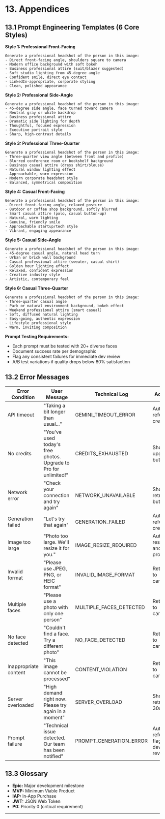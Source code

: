 # 13. Appendices

## 13.1 Prompt Engineering Templates (6 Core Styles)

**Style 1: Professional Front-Facing**
```
Generate a professional headshot of the person in this image:
- Direct front-facing angle, shoulders square to camera
- Modern office background with soft bokeh
- Business professional attire (suit/blazer suggested)
- Soft studio lighting from 45-degree angle
- Confident smile, direct eye contact
- LinkedIn-appropriate, corporate styling
- Clean, polished appearance
```

**Style 2: Professional Side-Angle**
```
Generate a professional headshot of the person in this image:
- 45-degree side angle, face turned toward camera
- Neutral gray or white backdrop
- Business professional attire
- Dramatic side lighting for depth
- Thoughtful, focused expression
- Executive portrait style
- Sharp, high-contrast details
```

**Style 3: Professional Three-Quarter**
```
Generate a professional headshot of the person in this image:
- Three-quarter view angle (between front and profile)
- Blurred conference room or bookshelf background
- Business casual attire (dress shirt/blouse)
- Natural window lighting effect
- Approachable, warm expression
- Modern corporate headshot style
- Balanced, symmetrical composition
```

**Style 4: Casual Front-Facing**
```
Generate a professional headshot of the person in this image:
- Direct front-facing angle, relaxed posture
- Outdoor or coffee shop background, softly blurred
- Smart casual attire (polo, casual button-up)
- Natural, warm lighting
- Genuine, friendly smile
- Approachable startup/tech style
- Vibrant, engaging appearance
```

**Style 5: Casual Side-Angle**
```
Generate a professional headshot of the person in this image:
- 45-degree casual angle, natural head turn
- Urban or brick wall background
- Casual professional attire (sweater, casual shirt)
- Golden hour lighting effect
- Relaxed, confident expression
- Creative industry style
- Artistic, contemporary feel
```

**Style 6: Casual Three-Quarter**
```
Generate a professional headshot of the person in this image:
- Three-quarter casual angle
- Park or natural environment background, bokeh effect
- Weekend professional attire (smart casual)
- Soft, diffused natural lighting
- Easy-going, authentic expression
- Lifestyle professional style
- Warm, inviting composition
```

**Prompt Testing Requirements:**
- Each prompt must be tested with 20+ diverse faces
- Document success rate per demographic
- Flag any consistent failures for immediate dev review
- A/B test variations if quality drops below 80% satisfaction

## 13.2 Error Messages

| Error Condition | User Message | Technical Log | Action |
|-----------------|--------------|---------------|---------|
| API timeout | "Taking a bit longer than usual..." | GEMINI_TIMEOUT_ERROR | Auto-refund credit |
| No credits | "You've used today's free photos. Upgrade to Pro for unlimited!" | CREDITS_EXHAUSTED | Show upgrade button |
| Network error | "Check your connection and try again" | NETWORK_UNAVAILABLE | Show retry button |
| Generation failed | "Let's try that again" | GENERATION_FAILED | Auto-refund credit |
| Image too large | "Photo too large. We'll resize it for you." | IMAGE_RESIZE_REQUIRED | Auto-resize and proceed |
| Invalid format | "Please use JPEG, PNG, or HEIC format" | INVALID_IMAGE_FORMAT | Return to camera |
| Multiple faces | "Please use a photo with only one person" | MULTIPLE_FACES_DETECTED | Return to camera |
| No face detected | "Couldn't find a face. Try a different photo" | NO_FACE_DETECTED | Return to camera |
| Inappropriate content | "This image cannot be processed" | CONTENT_VIOLATION | Return to camera |
| Server overloaded | "High demand right now. Please try again in a moment" | SERVER_OVERLOAD | Show retry in 30s |
| Prompt failure | "Technical issue detected. Our team has been notified" | PROMPT_GENERATION_ERROR | Auto-refund, flag for dev review |

## 13.3 Glossary
- **Epic:** Major development milestone
- **MVP:** Minimum Viable Product
- **IAP:** In-App Purchase
- **JWT:** JSON Web Token
- **P0:** Priority 0 (critical requirement)

---
